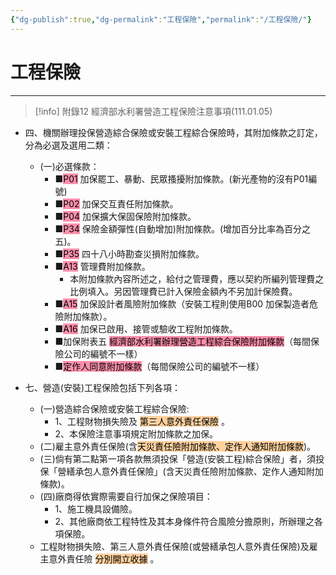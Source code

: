 ```yaml
---
{"dg-publish":true,"dg-permalink":"工程保險","permalink":"/工程保險/"}
---
```


# 工程保險
---
> [!info] 附錄12 經濟部水利署營造工程保險注意事項(111.01.05)

- 四、機關辦理投保營造綜合保險或安裝工程綜合保險時，其附加條款之訂定，分為必選及選用二類：
	- (一)必選條款：
		- ■<mark style="background: #FF5582A6;">P01</mark> 加保罷工、暴動、民眾搔擾附加條款。(新光產物的沒有P01編號)
		- ■<mark style="background: #FF5582A6;">P02</mark> 加保交互責任附加條款。
		- ■<mark style="background: #FF5582A6;">P04</mark> 加保擴大保固保險附加條款。
		- ■<mark style="background: #FF5582A6;">P34</mark> 保險金額彈性(自動增加)附加條款。(增加百分比率為百分之五)。
		- ■<mark style="background: #FF5582A6;">P35</mark> 四十八小時勘查災損附加條款。
		- ■<mark style="background: #FF5582A6;">A13</mark> 管理費附加條款。
			- 本附加條款內容所述之，給付之管理費，應以契約所編列管理費之比例填入。另因管理費已計入保險金額內不另加計保險費。
		- ■<mark style="background: #FF5582A6;">A15</mark> 加保設計者風險附加條款（安裝工程則使用B00 加保製造者危險附加條款）。
		- ■<mark style="background: #FF5582A6;">A16</mark> 加保已啟用、接管或驗收工程附加條款。
		- ■加保附表五 <mark style="background: #FF5582A6;">經濟部水利署辦理營造工程綜合保險附加條款</mark>（每間保險公司的編號不一樣）
		- ■<mark style="background: #FF5582A6;">定作人同意附加條款</mark>（每間保險公司的編號不一樣）

- 七、營造(安裝)工程保險包括下列各項：
	- (一)營造綜合保險或安裝工程綜合保險:
		- 1、工程財物損失險及 <mark style="background: #FFB86CA6;">第三人意外責任保險</mark> 。
		- 2、本保險注意事項規定附加條款之加保。
	- (二)雇主意外責任保險(含<mark style="background: #FFB86CA6;">天災責任險附加條款、定作人通知附加條款</mark>)。
	- (三)倘有第二點第一項各款無須投保「營造(安裝工程)綜合保險」者，須投保「營繕承包人意外責任保險」(含天災責任險附加條款、定作人通知附加條款)。
	- (四)廠商得依實際需要自行加保之保險項目：
		- 1、施工機具設備險。
		- 2、其他廠商依工程特性及其本身條件符合風險分擔原則，所辦理之各項保險。
	- 工程財物損失險、第三人意外責任保險(或營繕承包人意外責任保險)及雇主意外責任險 <mark style="background: #FFB86CA6;">分別開立收據</mark> 。
